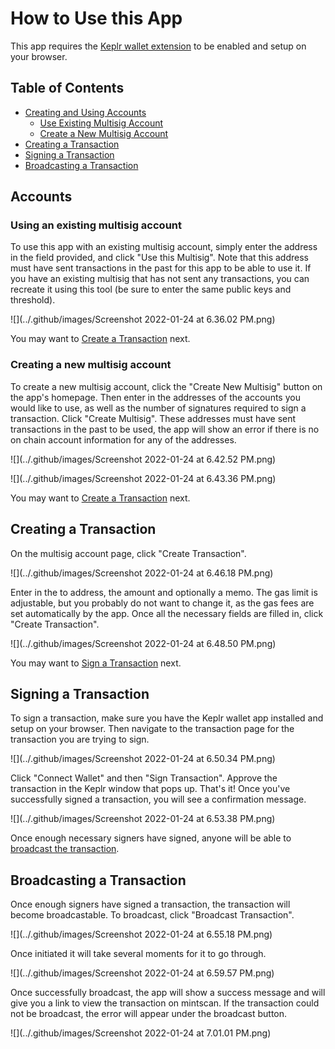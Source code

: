 # How to Use this App

This app requires the [Keplr wallet extension](https://wallet.keplr.app/) to be enabled and setup on your browser.

## Table of Contents

- [Creating and Using Accounts](#accounts)
  - [Use Existing Multisig Account](#using-an-existing-multisig-account)
  - [Create a New Multisig Account](#creating-a-new-multisig-account)
- [Creating a Transaction](#creating-a-transaction)
- [Signing a Transaction](#signing-a-transaction)
- [Broadcasting a Transaction](#broadcast-a-transaction)

## Accounts

### Using an existing multisig account

To use this app with an existing multisig account, simply enter the address in the field provided, and click "Use this Multisig". Note that this address must have sent transactions in the past for this app to be able to use it. If you have an existing multisig that has not sent any transactions, you can recreate it using this tool (be sure to enter the same public keys and threshold). 

![](../.github/images/Screenshot 2022-01-24 at 6.36.02 PM.png)


You may want to [Create a Transaction](#creating-a-transaction) next.

### Creating a new multisig account

To create a new multisig account, click the "Create New Multisig" button on the app's homepage. Then enter in the addresses of the accounts you would like to use, as well as the number of signatures required to sign a transaction. Click "Create Multisig". These addresses must have sent transactions in the past to be used, the app will show an error if there is no on chain account information for any of the addresses.

![](../.github/images/Screenshot 2022-01-24 at 6.42.52 PM.png)

![](../.github/images/Screenshot 2022-01-24 at 6.43.36 PM.png)


You may want to [Create a Transaction](#creating-a-transaction) next.

## Creating a Transaction

On the multisig account page, click "Create Transaction". 

![](../.github/images/Screenshot 2022-01-24 at 6.46.18 PM.png)

Enter in the to address, the amount and optionally a memo. The gas limit is adjustable, but you probably do not want to change it, as the gas fees are set automatically by the app. Once all the necessary fields are filled in, click "Create Transaction". 

![](../.github/images/Screenshot 2022-01-24 at 6.48.50 PM.png)

You may want to [Sign a Transaction](#signing-a-transaction) next.

## Signing a Transaction

To sign a transaction, make sure you have the Keplr wallet app installed and setup on your browser. Then navigate to the transaction page for the transaction you are trying to sign.  

![](../.github/images/Screenshot 2022-01-24 at 6.50.34 PM.png)

Click "Connect Wallet" and then "Sign Transaction". Approve the transaction in the Keplr window that pops up. That's it! Once you've successfully signed a transaction, you will see a confirmation message.

![](../.github/images/Screenshot 2022-01-24 at 6.53.38 PM.png)


Once enough necessary signers have signed, anyone will be able to [broadcast the transaction](#broadcasting-a-transaction).

## Broadcasting a Transaction

Once enough signers have signed a transaction, the transaction will become broadcastable. To broadcast, click "Broadcast Transaction". 

![](../.github/images/Screenshot 2022-01-24 at 6.55.18 PM.png)

Once initiated it will take several moments for it to go through. 

![](../.github/images/Screenshot 2022-01-24 at 6.59.57 PM.png)

Once successfully broadcast, the app will show a success message and will give you a link to view the transaction on mintscan. If the transaction could not be broadcast, the error will appear under the broadcast button.

![](../.github/images/Screenshot 2022-01-24 at 7.01.01 PM.png)


